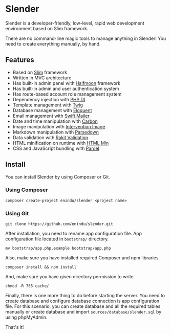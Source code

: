 # Slender

Slender is a developer-friendly, low-level, rapid web development environment based on Slim framework.

There are no command-line magic tools to manage anything in Slender! You need to create everything manually, by hand.

## Features

- Based on [Slim](https://www.slimframework.com) framework
- Written in MVC architecture
- Has built-in admin panel with [Halfmoon](https://www.gethalfmoon.com) framework
- Has built-in admin and user authentication system
- Has route-based account role management system
- Dependency injection with [PHP DI](https://php-di.org)
- Template management with [Twig](https://twig.symfony.com)
- Database management with [Eloquent](https://laravel.com/docs/8.x/eloquent)
- Email management with [Swift Mailer](https://swiftmailer.symfony.com)
- Date and time manipulation with [Carbon](https://carbon.nesbot.com)
- Image manipulation with [Intervention Image](http://image.intervention.io)
- Markdown manipulation with [Parsedown](https://parsedown.org)
- Data validation with [Rakit Validation](https://github.com/rakit/validation)
- HTML minification on runtime with [HTML Min](https://github.com/voku/HtmlMin)
- CSS and JavaScript bundling with [Parcel](https://parceljs.org)

## Install

You can install Slender by using Composer or Git.

### Using Composer

```
composer create-project enindu/slender <project name>
```

### Using Git

```
git clone https://github.com/enindu/slender.git
```

After installation, you need to rename app configuration file. App configuration file located in `bootstrap/` directory.

```
mv bootstrap/app.php.example bootstrap/app.php
```

Also, make sure you have installed required Composer and npm libraries.

```
composer install && npm install
```

And, make sure you have given directory permission to write.

```
chmod -R 755 cache/
```

Finally, there is one more thing to do before starting the server. You need to create database and configure database connection is app configuration file. For this scenario, you can create database and all the required tables manually or create database and import `sources/database/slender.sql` by using phpMyAdmin.

That's it!
